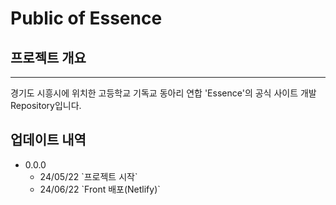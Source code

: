 # Public of Essence

## 프로젝트 개요

<hr>
경기도 시흥시에 위치한 고등학교 기독교 동아리 연합 'Essence'의 공식 사이트 개발 Repository입니다.

## 업데이트 내역

<ul>
<li>0.0.0
    <ul>
        <li>24/05/22 `프로젝트 시작`</li>
        <li>24/06/22 `Front 배포(Netlify)`</li>
    </ul>
</li>
</ul>
